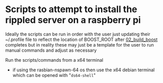 # Scripts to attempt to install the rippled server on a raspberry pi

Ideally the scripts can be run in order with the user just updating their ~/.profile file to reflect the location of BOOST_ROOT after [02_build_boost](02_build_boost.sh) completes but in reality these may just be a template for the user to run manual commands and adjust as necessary

Run the scripts/commands from a x64 terminal
* if using the rasbian-nspawn-64 os then use the x64 debian terminal which can be opened with "`ds64-shell`"
